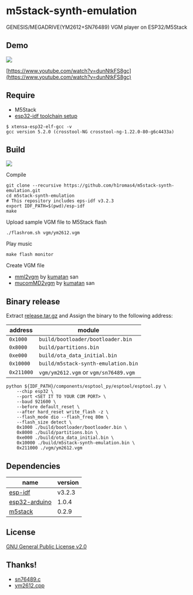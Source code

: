 # m5stack-synth-emulation

GENESIS/MEGADRIVE(YM2612+SN76489) VGM player on ESP32/M5Stack

## Demo

![](https://raw.githubusercontent.com/h1romas4/m5stack-synth-emulation/master/assets/m5stack-synth-02.jpg)

[https://www.youtube.com/watch?v=dunNtkFS8gc](https://www.youtube.com/watch?v=dunNtkFS8gc)

## Require

* M5Stack
* [esp32-idf toolchain setup](https://docs.espressif.com/projects/esp-idf/en/stable/get-started/index.html#setup-toolchain)

```
$ xtensa-esp32-elf-gcc -v
gcc version 5.2.0 (crosstool-NG crosstool-ng-1.22.0-80-g6c4433a)
```

## Build

![](https://github.com/h1romas4/m5stack-synth-emulation/workflows/M5Stack%20CI/badge.svg)

Compile

```
git clone --recursive https://github.com/h1romas4/m5stack-synth-emulation.git
cd m5stack-synth-emulation
# This repository includes eps-idf v3.2.3
export IDF_PATH=$(pwd)/esp-idf
make
```

Upload sample VGM file to M5Stack flash

```
./flashrom.sh vgm/ym2612.vgm
```

Play music

```
make flash monitor
```

Create VGM file

* [mml2vgm](https://github.com/kuma4649/mml2vgm) by [kumatan](https://github.com/kuma4649) san
* [mucomMD2vgm](https://github.com/kuma4649/mucomMD2vgm) by [kumatan](https://github.com/kuma4649) san

## Binary release

Extract [release.tar.gz](https://github.com/h1romas4/m5stack-synth-emulation/releases) and Assign the binary to the following address:

|address|module|
|-|-|
|`0x1000`|`build/bootloader/bootloader.bin`|
|`0x8000`|`build/partitions.bin`|
|`0xe000`|`build/ota_data_initial.bin`|
|`0x10000`|`build/m5stack-synth-emulation.bin`|
|`0x211000`|`vgm/ym2612.vgm` or `vgm/sn76489.vgm`|

```
python ${IDF_PATH}/components/esptool_py/esptool/esptool.py \
    --chip esp32 \
    --port <SET IT TO YOUR COM PORT> \
    --baud 921600 \
    --before default_reset \
    --after hard_reset write_flash -z \
    --flash_mode dio --flash_freq 80m \
    --flash_size detect \
    0x1000 ./build/bootloader/bootloader.bin \
    0x8000 ./build/partitions.bin \
    0xe000 ./build/ota_data_initial.bin \
    0x10000 ./build/m5stack-synth-emulation.bin \
    0x211000 ./vgm/ym2612.vgm
```

## Dependencies

|name|version|
|-|-|
|[esp-idf](https://docs.espressif.com/projects/esp-idf/en/v3.2.3/get-started/index.html)|v3.2.3|
|[esp32-arduino](https://github.com/espressif/arduino-esp32)|1.0.4|
|[m5stack](https://github.com/m5stack/M5Stack)|0.2.9|

## License

[GNU General Public License v2.0](https://github.com/h1romas4/m5stack-synth-emulation/blob/master/LICENSE.txt)

## Thanks!

* [sn76489.c](https://github.com/vgmrips/vgmplay/blob/master/VGMPlay/chips/sn76489.c)
* [ym2612.cpp](https://github.com/lutris/gens/blob/master/src/gens/gens_core/sound/ym2612.cpp)
